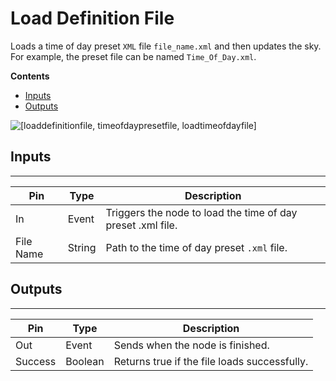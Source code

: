 # Load Definition File<a name="load-definition-file"></a>

Loads a time of day preset `XML` file `file_name.xml` and then updates the sky\. For example, the preset file can be named `Time_Of_Day.xml`\.

**Contents**
+ [Inputs](#load-definition-file-input)
+ [Outputs](#load-definition-file-output)

![\[loaddefinitionfile, timeofdaypresetfile, loadtimeofdayfile\]](http://docs.aws.amazon.com/lumberyard/latest/userguide/images/scripting/script-canvas/scriptcanvasnodes/script-canvas-load-definition-file-node.png)

## Inputs<a name="load-definition-file-input"></a>


****  

| Pin | Type | Description | 
| --- | --- | --- | 
| In | Event | Triggers the node to load the time of day preset \.xml file\. | 
| File Name | String |  Path to the time of day preset `.xml` file\.  | 

## Outputs<a name="load-definition-file-output"></a>


****  

| Pin | Type | Description | 
| --- | --- | --- | 
| Out | Event | Sends when the node is finished\. | 
| Success | Boolean | Returns true if the file loads successfully\. | 